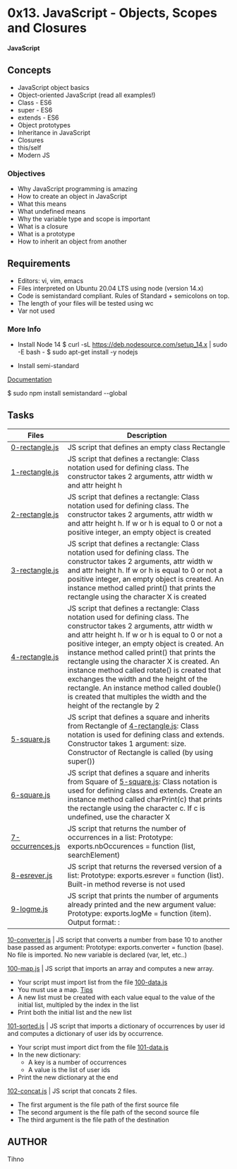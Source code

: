 # 0x13. JavaScript - Objects, Scopes and Closures
#### JavaScript

## Concepts
* JavaScript object basics
* Object-oriented JavaScript (read all examples!)
* Class - ES6
* super - ES6
* extends - ES6
* Object prototypes
* Inheritance in JavaScript
* Closures
* this/self
* Modern JS

### Objectives
* Why JavaScript programming is amazing
* How to create an object in JavaScript
* What this means
* What undefined means
* Why the variable type and scope is important
* What is a closure
* What is a prototype
* How to inherit an object from another

## Requirements
* Editors: vi, vim, emacs
* Files interpreted on Ubuntu 20.04 LTS using node (version 14.x)
* Code is semistandard compliant. Rules of Standard + semicolons on top.
* The length of your files will be tested using wc
* Var not used

### More Info
* Install Node 14
$ curl -sL https://deb.nodesource.com/setup_14.x | sudo -E bash -
$ sudo apt-get install -y nodejs

* Install semi-standard

[Documentation](https://github.com/standard/semistandard)

$ sudo npm install semistandard --global

## Tasks
Files | Description
----- | -----------
[0-rectangle.js](./0-rectangle.js) | JS script that defines an empty class Rectangle
[1-rectangle.js](./1-rectangle.js) | JS script that defines a rectangle: Class notation used for defining class. The constructor takes 2 arguments, attr width  w and attr height h
[2-rectangle.js](./2-rectangle.js) | JS script that defines a rectangle: Class notation used for defining class. The constructor takes 2 arguments, attr width  w and attr height h. If w or h is equal to 0 or not a positive integer, an empty object is created
[3-rectangle.js](./3-rectangle.js) | JS script that defines a rectangle: Class notation used for defining class. The constructor takes 2 arguments, attr width  w and attr height h. If w or h is equal to 0 or not a positive integer, an empty object is created. An instance method called print() that prints the rectangle using the character X is created
[4-rectangle.js](./4-rectangle.js) | JS script that defines a rectangle: Class notation used for defining class. The constructor takes 2 arguments, attr width  w and attr height h. If w or h is equal to 0 or not a positive integer, an empty object is created. An instance method called print() that prints the rectangle using the character X is created. An instance method called rotate() is created that exchanges the width and the height of the rectangle. An instance method called double() is created that multiples the width and the height of the rectangle by 2
[5-square.js](./5-square.js) | JS script that defines a square and inherits from Rectangle of [4-rectangle.js](./4-rectangle.js): Class notation is used for defining class and extends. Constructor takes 1 argument: size. Constructor of Rectangle is called (by using super())
[6-square.js](./6-square.js) | JS script that defines a square and inherits from Square of [5-square.js](./5-square.js): Class notation is used for defining class and extends. Create an instance method called charPrint(c) that prints the rectangle using the character c. If c is undefined, use the character X
[7-occurrences.js](./7-occurrences.js) | JS script that returns the number of occurrences in a list: Prototype: exports.nbOccurences = function (list, searchElement)
[8-esrever.js](./8-esrever.js) | JS script that returns the reversed version of a list: Prototype: exports.esrever = function (list). Built-in method reverse is not used
[9-logme.js](./9-logme.js) | JS script that prints the number of arguments already printed and the new argument value: Prototype: exports.logMe = function (item). Output format: <number arguments already printed>: <current argument value>

[10-converter.js](./10-converter.js) | JS script that converts a number from base 10 to another base passed as argument: Prototype: exports.converter = function (base). No file is imported. No new variable is declared (var, let, etc..)

[100-map.js](./100-map.js) | JS script that imports an array and computes a new array.

* Your script must import list from the file [100-data.js](./100-data.js)
* You must use a map. [Tips](https://developer.mozilla.org/en-US/docs/Web/JavaScript/Reference/Global_Objects/Array/map?v=control)
* A new list must be created with each value equal to the value of the initial list, multipled by the index in the list
* Print both the initial list and the new list

[101-sorted.js](./101-sorted.js) | JS script that imports a dictionary of occurrences by user id and computes a dictionary of user ids by occurrence.

* Your script must import dict from the file [101-data.js](./101-data.js)
* In the new dictionary:
	* A key is a number of occurrences
	* A value is the list of user ids
* Print the new dictionary at the end

[102-concat.js](./102-concat.js) | JS script that concats 2 files.

* The first argument is the file path of the first source file
* The second argument is the file path of the second source file
* The third argument is the file path of the destination


## AUTHOR
Tihno
